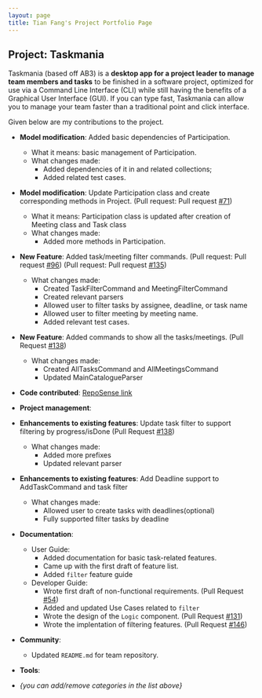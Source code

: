 ```yaml
---
layout: page
title: Tian Fang's Project Portfolio Page
---
```


## Project: Taskmania

Taskmania (based off AB3) is a **desktop app for a project leader to manage team members and tasks** to be finished in a
 software project, optimized for use via a Command Line Interface (CLI) while still having the benefits of a 
 Graphical User Interface (GUI). If you can type fast, Taskmania can allow you to manage your team faster than 
 a traditional point and click interface.

Given below are my contributions to the project.

* **Model modification**: Added basic dependencies of Participation.
  * What it means: basic management of Participation.
  * What changes made: 
    * Added dependencies of it in and related collections;
    * Added related test cases.
* **Model modification**: Update Participation class and create corresponding methods in Project. (Pull request: Pull request [\#71](https://github.com/AY2021S1-CS2103T-W10-3/tp/pull/71))
  * What it means: Participation class is updated after creation of Meeting class and Task class
  * What changes made:
    * Added more methods in Participation.
* **New Feature**: Added task/meeting filter commands. 
    (Pull request: Pull request [\#96](https://github.com/AY2021S1-CS2103T-W10-3/tp/pull/96))
    (Pull request: Pull request [\#135](https://github.com/AY2021S1-CS2103T-W10-3/tp/pull/135))
  * What changes made: 
    * Created TaskFilterCommand and MeetingFilterCommand
    * Created relevant parsers
    * Allowed user to filter tasks by assignee, deadline, or task name
    * Allowed user to filter meeting by meeting name.
    * Added relevant test cases.
* **New Feature**: Added commands to show all the tasks/meetings.
    (Pull Request [\#138](https://github.com/AY2021S1-CS2103T-W10-3/tp/pull/138))
  * What changes made: 
    * Created AllTasksCommand and AllMeetingsCommand
    * Updated MainCatalogueParser
* **Code contributed**: [RepoSense link](https://nus-cs2103-ay2021s1.github.io/tp-dashboard/#breakdown=true&search=&sort=groupTitle&sortWithin=title&since=2020-08-14&timeframe=commit&mergegroup=&groupSelect=groupByRepos&checkedFileTypes=docs~functional-code~test-code~other&tabOpen=true&tabType=authorship&zFR=false&tabAuthor=T-Fang&tabRepo=AY2021S1-CS2103T-W10-3%2Ftp%5Bmaster%5D&authorshipIsMergeGroup=false&authorshipFileTypes=docs~functional-code~test-code)
* **Project management**:
* **Enhancements to existing features**: Update task filter to support filtering by progress/isDone (Pull Request [\#138](https://github.com/AY2021S1-CS2103T-W10-3/tp/pull/138))
    * What changes made: 
        * Added more prefixes
        * Updated relevant parser
* **Enhancements to existing features**: Add Deadline support to AddTaskCommand and task filter
    * What changes made: 
        * Allowed user to create tasks with deadlines(optional)
        * Fully supported filter tasks by deadline
    
* **Documentation**:
  * User Guide:
    * Added documentation for basic task-related features.
    * Came up with the first draft of feature list.
    * Added `filter` feature guide
  * Developer Guide:
    * Wrote first draft of non-functional requirements. (Pull Request [\#54](https://github.com/AY2021S1-CS2103T-W10-3/tp/pull/54))
    * Added and updated Use Cases related to `filter`
    * Wrote the design of the `Logic` component. (Pull Request [\#131](https://github.com/AY2021S1-CS2103T-W10-3/tp/pull/131))
    * Wrote the implentation of filtering features. (Pull Request [\#146](https://github.com/AY2021S1-CS2103T-W10-3/tp/pull/146))
* **Community**:
  * Updated `README.md` for team repository.
* **Tools**:
* _{you can add/remove categories in the list above}_
